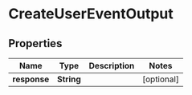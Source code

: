 

# CreateUserEventOutput


## Properties

Name | Type | Description | Notes
------------ | ------------- | ------------- | -------------
**response** | **String** |  |  [optional]



